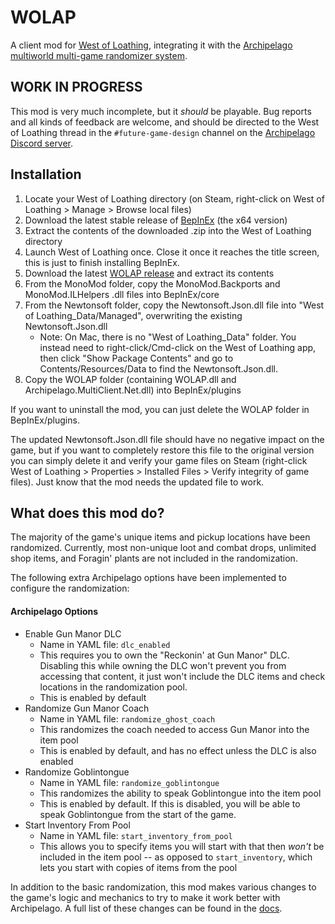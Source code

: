 # WOLAP
A client mod for [West of Loathing](https://store.steampowered.com/app/597220/West_of_Loathing/), integrating it with the [Archipelago multiworld multi-game randomizer system](https://archipelago.gg/).

## WORK IN PROGRESS
This mod is very much incomplete, but it *should* be playable. Bug reports and all kinds of feedback are welcome, and should be directed to the West of Loathing thread in the `#future-game-design` channel on the [Archipelago Discord server](https://discord.gg/8Z65BR2).

## Installation
1. Locate your West of Loathing directory (on Steam, right-click on West of Loathing > Manage > Browse local files)
2. Download the latest stable release of [BepInEx](https://github.com/BepInEx/BepInEx/releases) (the x64 version)
3. Extract the contents of the downloaded .zip into the West of Loathing directory
4. Launch West of Loathing once.  Close it once it reaches the title screen, this is just to finish installing BepInEx.
5. Download the latest [WOLAP release](https://github.com/Lucasvdm/WOLAP/releases) and extract its contents
6. From the MonoMod folder, copy the MonoMod.Backports and MonoMod.ILHelpers .dll files into BepInEx/core
7. From the Newtonsoft folder, copy the Newtonsoft.Json.dll file into "West of Loathing_Data/Managed", overwriting the existing Newtonsoft.Json.dll
    - Note: On Mac, there is no "West of Loathing_Data" folder. You instead need to right-click/Cmd-click on the West of Loathing app, then click "Show Package Contents" and go to Contents/Resources/Data to find the Newtonsoft.Json.dll.
8. Copy the WOLAP folder (containing WOLAP.dll and Archipelago.MultiClient.Net.dll) into BepInEx/plugins

If you want to uninstall the mod, you can just delete the WOLAP folder in BepInEx/plugins.

The updated Newtonsoft.Json.dll file should have no negative impact on the game, but if you want to completely restore this file to the original version you can simply delete it and verify your game files on Steam (right-click West of Loathing > Properties > Installed Files > Verify integrity of game files).  Just know that the mod needs the updated file to work.

## What does this mod do?
The majority of the game's unique items and pickup locations have been randomized.  Currently, most non-unique loot and combat drops, unlimited shop items, and Foragin' plants are not included in the randomization.

The following extra Archipelago options have been implemented to configure the randomization:

#### Archipelago Options
- Enable Gun Manor DLC
  - Name in YAML file: `dlc_enabled`
  - This requires you to own the "Reckonin' at Gun Manor" DLC.  Disabling this while owning the DLC won't prevent you from accessing that content, it just won't include the DLC items and check locations in the randomization pool.
  - This is enabled by default
- Randomize Gun Manor Coach
  - Name in YAML file: `randomize_ghost_coach`
  - This randomizes the coach needed to access Gun Manor into the item pool
  - This is enabled by default, and has no effect unless the DLC is also enabled
- Randomize Goblintongue
  - Name in YAML file: `randomize_goblintongue`
  - This randomizes the ability to speak Goblintongue into the item pool
  - This is enabled by default.  If this is disabled, you will be able to speak Goblintongue from the start of the game.
- Start Inventory From Pool
  - Name in YAML file: `start_inventory_from_pool`
  - This allows you to specify items you will start with that then *won't* be included in the item pool -- as opposed to `start_inventory`, which lets you start with copies of items from the pool

In addition to the basic randomization, this mod makes various changes to the game's logic and mechanics to try to make it work better with Archipelago.  A full list of these changes can be found in the [docs](./docs/changelist.md).